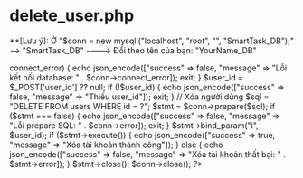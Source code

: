 #  delete_user.php

**[Lưu ý]: Ở "$conn = new mysqli("localhost", "root", "", "SmartTask_DB");" --> "SmartTask_DB" ----> Đổi theo tên của bạn: "YourName_DB"

<?php
header('Content-Type: application/json');
include "db_connect.php";

$conn = new mysqli("localhost", "root", "", "SmartTask_DB");

if ($conn->connect_error) {
    echo json_encode(["success" => false, "message" => "Lỗi kết nối database: " . $conn->connect_error]);
    exit;
}

$user_id = $_POST['user_id'] ?? null;

if (!$user_id) {
    echo json_encode(["success" => false, "message" => "Thiếu user_id"]);
    exit;
}

// Xóa người dùng
$sql = "DELETE FROM users WHERE id = ?";
$stmt = $conn->prepare($sql);

if ($stmt === false) {
    echo json_encode(["success" => false, "message" => "Lỗi prepare SQL: " . $conn->error]);
    exit;
}

$stmt->bind_param("i", $user_id);

if ($stmt->execute()) {
    echo json_encode(["success" => true, "message" => "Xóa tài khoản thành công"]);
} else {
    echo json_encode(["success" => false, "message" => "Xóa tài khoản thất bại: " . $stmt->error]);
}

$stmt->close();
$conn->close();
?>
